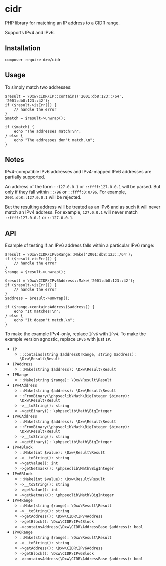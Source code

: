 # cidr

PHP library for matching an IP address to a CIDR range.

Supports IPv4 and IPv6.

## Installation

    composer require dxw/cidr

## Usage

To simply match two addresses:

    $result = \Dxw\CIDR\IP::contains('2001:db8:123::/64', '2001:db8:123::42');
    if ($result->isErr()) {
        // handle the error
    }
    $match = $result->unwrap();

    if ($match) {
        echo "The addresses match!\n";
    } else {
        echo "The addresses don't match.\n";
    }

## Notes

IPv4-compatible IPv6 addresses and IPv4-mapped IPv6 addresses are partially supported.

An address of the form `::127.0.0.1` or `::ffff:127.0.0.1` will be parsed. But only if they fall within `::/96` or `::ffff:0:0/96`. For example, `2001:db8::127.0.0.1` will be rejected.

But the resulting address will be treated as an IPv6 and as such it will never match an IPv4 address. For example, `127.0.0.1` will never match `::ffff:127.0.0.1` or `::127.0.0.1`.

## API

Example of testing if an IPv6 address falls within a particular IPv6 range:

    $result = \Dxw\CIDR\IPv6Range::Make('2001:db8:123::/64');
    if ($result->isErr()) {
        // handle the error
    }
    $range = $result->unwrap();

    $result = \Dxw\CIDR\IPv6Address::Make('2001:db8:123::42');
    if ($result->isErr()) {
        // handle the error
    }
    $address = $result->unwrap();

    if ($range->containsAddress($address)) {
        echo "It matches!\n";
    } else {
        echo "It doesn't match.\n";
    }

To make the example IPv4-only, replace `IPv6` with `IPv4`. To make the example version agnostic, replace `IPv6` with just `IP`.

- `IP`
    - `::contains(string $addressOrRange, string $address): \Dxw\Result\Result`
- `IPAddress`
    - `::Make(string $address): \Dxw\Result\Result`
- `IPRange`
    - `::Make(string $range): \Dxw\Result\Result`
- `IPv4Address`
    - `::Make(string $address): \Dxw\Result\Result`
    - `::FromBinary(\phpseclib\Math\BigInteger $binary): \Dxw\Result\Result`
    - `->__toString(): string`
    - `->getBinary(): \phpseclib\Math\BigInteger`
- `IPv6Address`
    - `::Make(string $address): \Dxw\Result\Result`
    - `::FromBinary(\phpseclib\Math\BigInteger $binary): \Dxw\Result\Result`
    - `->__toString(): string`
    - `->getBinary(): \phpseclib\Math\BigInteger`
- `IPv4Block`
    - `::Make(int $value): \Dxw\Result\Result`
    - `->__toString(): string`
    - `->getValue(): int`
    - `->getNetmask(): \phpseclib\Math\BigInteger`
- `IPv6Block`
    - `::Make(int $value): \Dxw\Result\Result`
    - `->__toString(): string`
    - `->getValue(): int`
    - `->getNetmask(): \phpseclib\Math\BigInteger`
- `IPv4Range`
    - `::Make(string $range): \Dxw\Result\Result`
    - `->__toString(): string`
    - `->getAddress(): \Dxw\CIDR\IPv4Address`
    - `->getBlock(): \Dxw\CIDR\IPv4Block`
    - `->containsAddress(\Dxw\CIDR\AddressBase $address): bool`
- `IPv6Range`
    - `::Make(string $range): \Dxw\Result\Result`
    - `->__toString(): string`
    - `->getAddress(): \Dxw\CIDR\IPv6Address`
    - `->getBlock(): \Dxw\CIDR\IPv6Block`
    - `->containsAddress(\Dxw\CIDR\AddressBase $address): bool`
